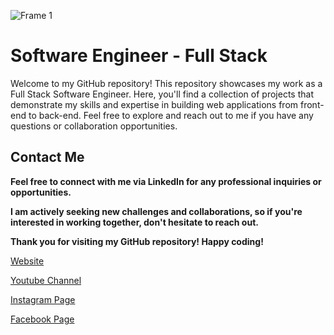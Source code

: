 
![Frame 1](https://user-images.githubusercontent.com/92920442/205604357-a9cac418-08f3-43bb-a645-8259322a4291.jpg)


<h1>Software Engineer - Full Stack</h1>
Welcome to my GitHub repository! This repository showcases my work as a Full Stack Software Engineer. Here, you'll find a collection of projects that demonstrate my skills and expertise in building web applications from front-end to back-end. Feel free to explore and reach out to me if you have any questions or collaboration opportunities.
  <h2>Contact Me</h2>
<b>Feel free to connect with me via LinkedIn for any professional inquiries or opportunities.

I am actively seeking new challenges and collaborations, so if you're interested in working together, don't hesitate to reach out.

Thank you for visiting my GitHub repository! Happy coding!</b>
  
[Website](https://solutionexpertsz.blogspot.com/)

[Youtube Channel](https://www.youtube.com/channel/UC2E4VHKpErPaGK1ecyiBVmQ)

[Instagram Page](https://www.instagram.com/techskills10/)

[Facebook Page](https://www.facebook.com/techskills10/)

